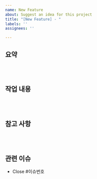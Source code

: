 ```yaml
---
name: New Feature
about: Suggest an idea for this project
title: "[New Feature] - "
labels: ''
assignees: ''

---
```


## 요약

<br><br>

## 작업 내용

<br><br>

## 참고 사항

<br><br>

## 관련 이슈

- Close #이슈번호

<br><br>
